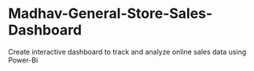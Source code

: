 # Madhav-General-Store-Sales-Dashboard
Create interactive dashboard to track and analyze online sales data using Power-Bi
